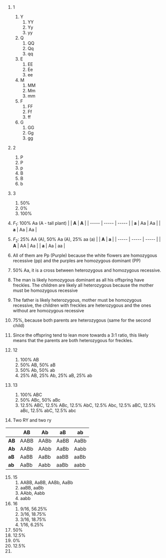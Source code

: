 1. 1
	1. Y
		1. YY
		2. Yy
		3. yy
	2. Q
		1. QQ
		2. Qq
		3. qq
	3. E
		1. EE
		2. Ee
		3. ee
	4. M
		1. MM
		2. Mm
		3. mm
	5. F
		1. FF
		2. Ff
		3. ff
	6. G
		1. GG
		2. Gg
		3. gg
2. 2
	1. P
	2. P
	3. p
	4. B
	5. B
	6. b
3. 3
	1. 50%
	2. 0%
	3. 100%
4. $F_1$: 100% Aa (A - tall plant)
|       | **A** | **A** |
| ----- | ----- | ----- |
| **a** | Aa    | Aa    |
| **a** | Aa    | Aa    |

5. $F_2$: 25% AA (A), 50% Aa (A), 25% aa (a)
|       | **A** | **a** |
| ----- | ----- | ----- |
| **A** | AA    | Aa    |
| **a** | Aa    | aa    |

6. All of them are Pp (Purple) because the white flowers are homozygous recessive (pp) and the purples are homozygous dominant (PP)
7. 50% Aa, it is a cross between heterozygous and homozygous recessive.
8. The man is likely homozygous dominant as all his offspring have freckles. The children are likely all heterozygous because the mother must be homozygous recessive
9. The father is likely heterozygous, mother must be homozygous recessive, the children with freckles are heterozygous and the ones without are homozygous recessive
10. 75%, because both parents are heterozygous (same for the second child)
11. Since the offspring tend to lean more towards a 3:1 ratio, this likely means that the parents are both heterozygous for freckles.
12. 12
	1. 100% AB
	2. 50% AB, 50% aB
	3. 50% Ab, 50% ab
	4. 25% AB, 25% Ab, 25% aB, 25% ab
13. 13
	1. 100% ABC
	2. 50% ABc, 50% aBc
	3. 12.5% ABC, 12.5% ABc, 12.5% AbC, 12.5% Abc, 12.5% aBC, 12.5% aBc, 12.5% abC, 12.5% abc
14. Two RY and two ry

|        | **AB** | **Ab** | **aB** | **ab** |
| ------ | ------ | ------ | ------ | ------ |
| **AB** | AABB   | AABb   | AaBB   | AaBb   |
| **Ab** | AABb   | AAbb   | AaBb   | Aabb   |
| **aB** | AaBB   | AaBb   | aaBB   | aaBb   |
| **ab** | AaBb   | Aabb   | aaBb   | aabb   | 

15. 15
	1. AABB, AaBB, AABb, AaBb
	2. aaBB, aaBb
	3. AAbb, Aabb
	4. aabb
16. 16
	1. 9/16, 56.25%
	2. 3/16, 18.75%
	3. 3/16, 18.75%
	4. 1/16, 6.25%
17. 50%
18. 12.5%
19. 0%
20. 12.5%
21. 
